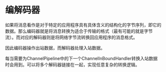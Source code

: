 # 编解码器
如果将消息看作是对于特定的应用程序具有具体含义的结构化的字节序列，即它的数据。那么编码器就是将消息转换为适合于传输的格式（最有可能的就是字节流）。而对应的解码器则是将网络字节流转换回应用程序的消息格式。

因此编码器操作出站数据，而解码器处理入站数据。

每当需要为ChannelPipeline中的下一个ChannelInBoundHandler转换入站数据时会用到。可以将多个解码器链接在一起，实现任意复杂的转换逻辑。

